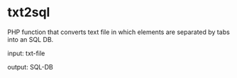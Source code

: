 # txt2sql

PHP function that converts text file in which elements are separated by tabs into an SQL DB. 

input: txt-file 

output: SQL-DB
